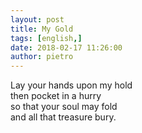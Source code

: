 ```yaml
---
layout: post
title: My Gold
tags: [english,]
date: 2018-02-17 11:26:00
author: pietro
---
```

Lay your hands upon my hold<br/>then pocket in a hurry<br/>so that your soul may fold<br/>and all that treasure bury.
